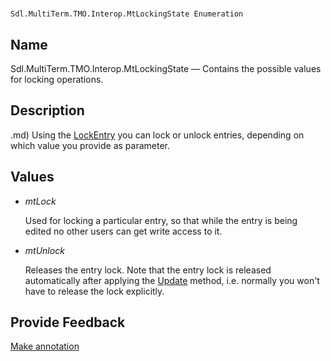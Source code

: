 

# 
    Sdl.MultiTerm.TMO.Interop.MtLockingState Enumeration




## Name

Sdl.MultiTerm.TMO.Interop.MtLockingState —          Contains the possible values for locking operations.



## Description


.md)
Using the [LockEntry](Sdl.MultiTerm.TMO.Interop.Entry.LockEntry.md) you can lock or unlock entries, depending on which value you provide as parameter.



## Values

* *mtLock*

    Used for locking a particular entry, so that while the entry is being edited no other users can get write access to it.
* *mtUnlock*

    Releases the entry lock. Note that the entry lock is released automatically after applying the [Update](Sdl.MultiTerm.TMO.Interop.EntryContent.Update.md) method, i.e. normally you won't have to release the lock explicitly.




## Provide Feedback

[Make annotation](mailto:sdk-feedback@sdl.com&amp;subject=Reference%20for%20Sdl.MultiTerm.TMO.Interop.MtLockingState)

